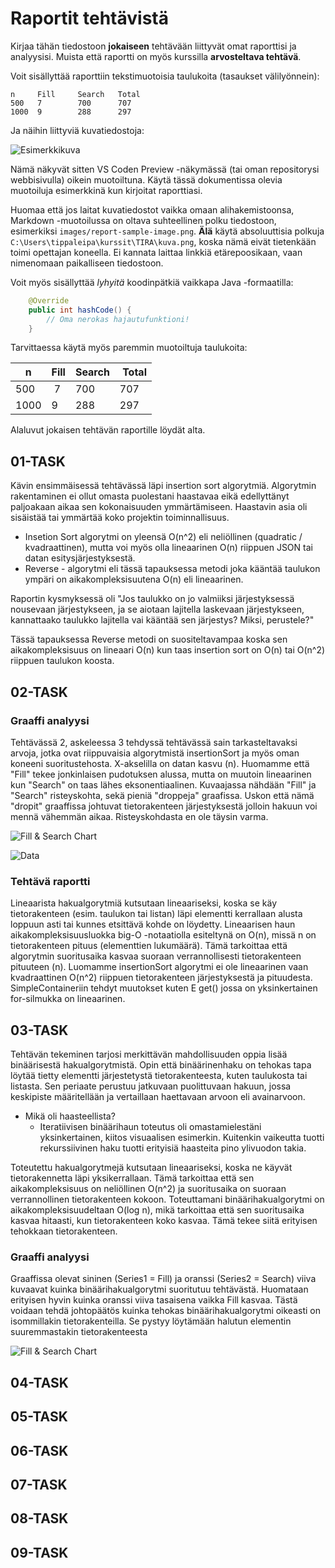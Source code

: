 # Raportit tehtävistä

Kirjaa tähän tiedostoon **jokaiseen** tehtävään liittyvät omat raporttisi ja analyysisi. Muista että raportti on myös kurssilla **arvosteltava tehtävä**.

Voit sisällyttää raporttiin tekstimuotoisia taulukoita (tasaukset välilyönnein):

```
n     Fill     Search   Total
500   7        700      707
1000  9        288      297
```

Ja näihin liittyviä kuvatiedostoja:

![Esimerkkikuva](report-sample-image.png)

Nämä näkyvät sitten VS Coden Preview -näkymässä (tai oman repositorysi webbisivulla) oikein muotoiltuna. Käytä tässä dokumentissa olevia muotoiluja esimerkkinä kun kirjoitat raporttiasi. 

Huomaa että jos laitat kuvatiedostot vaikka omaan alihakemistoonsa, Markdown -muotoilussa on oltava suhteellinen polku tiedostoon, esimerkiksi `images/report-sample-image.png`. **Älä** käytä absoluuttisia polkuja `C:\Users\tippaleipa\kurssit\TIRA\kuva.png`, koska nämä eivät tietenkään toimi opettajan koneella. Ei kannata laittaa linkkiä etärepoosikaan, vaan nimenomaan paikalliseen tiedostoon.

Voit myös sisällyttää *lyhyitä* koodinpätkiä vaikkapa Java -formaatilla:

```Java
	@Override
	public int hashCode() {
		// Oma nerokas hajautufunktioni!
	}
```
Tarvittaessa käytä myös paremmin muotoiltuja taulukoita:

| n	| Fill	| Search	| Total |
|-----|--------|--------|-------|
| 500	 | 7	| 700	| 707 |
| 1000 |	9	| 288	| 297 | 

Alaluvut jokaisen tehtävän raportille löydät alta.


## 01-TASK

Kävin ensimmäisessä tehtävässä läpi insertion sort algorytmiä. Algorytmin rakentaminen ei ollut omasta puolestani haastavaa eikä edellyttänyt paljoakaan aikaa sen kokonaisuuden ymmärtämiseen. Haastavin asia oli sisäistää tai ymmärtää koko projektin toiminnallisuus. 

- Insetion Sort algorytmi on yleensä O(n^2) eli neliöllinen (quadratic / kvadraattinen), mutta voi myös olla lineaarinen O(n) riippuen JSON tai datan esitysjärjestyksestä.
- Reverse - algorytmi eli tässä tapauksessa metodi joka kääntää taulukon ympäri on aikakompleksisuutena O(n) eli lineaarinen.

Raportin kysmyksessä oli "Jos taulukko on jo valmiiksi järjestyksessä nousevaan järjestykseen, ja se aiotaan lajitella laskevaan järjestykseen, kannattaako taulukko lajitella vai kääntää sen järjestys? Miksi, perustele?"

Tässä tapauksessa Reverse metodi on suositeltavampaa koska sen aikakompleksisuus on lineaari O(n) kun taas insertion sort on O(n) tai O(n^2) riippuen taulukon koosta.

## 02-TASK

### Graaffi analyysi
Tehtävässä 2, askeleessa 3 tehdyssä tehtävässä sain tarkasteltavaksi arvoja, jotka ovat riippuvaisia algorytmistä insertionSort ja myös oman koneeni suoritustehosta. X-akselilla on datan kasvu (n). Huomamme että "Fill" tekee jonkinlaisen pudotuksen alussa, mutta on muutoin lineaarinen kun "Search" on taas lähes eksonentiaalinen. Kuvaajassa nähdään "Fill" ja "Search" risteyskohta, sekä pieniä "droppeja" graafissa. Uskon että nämä "dropit" graaffissa johtuvat tietorakenteen järjestyksestä jolloin hakuun voi mennä vähemmän aikaa. Risteyskohdasta en ole täysin varma.

![Fill & Search Chart](/student_images/task2_step3_chartImage_DonH.png)

![Data](/student_images/task2_step3_dataImage_DonH.png)

### Tehtävä raportti
Lineaarista hakualgorytmiä kutsutaan lineaariseksi, koska se käy tietorakenteen (esim. taulukon tai listan) läpi elementti kerrallaan alusta loppuun asti tai kunnes etsittävä kohde on löydetty. Lineaarisen haun aikakompleksisuusluokka big-O -notaatiolla esiteltynä on O(n), missä n on tietorakenteen pituus (elementtien lukumäärä). Tämä tarkoittaa että algorytmin suoritusaika kasvaa suoraan verrannollisesti tietorakenteen pituuteen (n). Luomamme insertionSort algorytmi ei ole lineaarinen vaan kvadraattinen O(n^2) riippuen tietorakenteen järjestyksestä ja pituudesta. SimpleContaineriin tehdyt muutokset kuten E get() jossa on yksinkertainen for-silmukka on lineaarinen.


## 03-TASK

Tehtävän tekeminen tarjosi merkittävän mahdollisuuden oppia lisää binäärisestä hakualgorytmistä. Opin että binäärinenhaku on tehokas tapa löytää tietty elementti järjestetystä tietorakenteesta, kuten taulukosta tai listasta. Sen periaate perustuu jatkuvaan puolittuvaan hakuun, jossa keskipiste määritellään ja vertaillaan haettavaan arvoon eli avainarvoon.

* Mikä oli haasteellista?
	* Iteratiivisen binäärihaun toteutus oli omastamielestäni yksinkertainen, kiitos visuaalisen esimerkin. Kuitenkin vaikeutta tuotti
	rekurssiivinen haku tuotti erityisiä haasteita pino ylivuodon takia. 

Toteutettu hakualgorytmejä kutsutaan lineaariseksi, koska ne käyvät tietorakennetta läpi yksikerrallaan. Tämä tarkoittaa että sen aikakompleksisuus on neliöllinen O(n^2) ja suoritusaika on suoraan verrannollinen tietorakenteen kokoon. Toteuttamani binäärihakualgorytmi on aikakompleksisuudeltaan O(log n), mikä tarkoittaa että sen suoritusaika kasvaa hitaasti, kun tietorakenteen koko kasvaa. Tämä tekee siitä erityisen tehokkaan tietorakenteen. 
### Graaffi analyysi

Graaffissa olevat sininen (Series1 = Fill) ja oranssi (Series2 = Search) viiva kuvaavat kuinka binäärihakualgorytmi suoritutuu tehtävästä. Huomataan erityisen hyvin kuinka oranssi viiva tasaisena vaikka Fill kasvaa. Tästä voidaan tehdä johtopäätös kuinka tehokas binäärihakualgorytmi oikeasti on isommillakin tietorakenteilla. Se pystyy löytämään halutun elementin suuremmastakin tietorakenteesta

![Fill & Search Chart](/student_images/task3_chartImage_DonH.png)

## 04-TASK

## 05-TASK

## 06-TASK

## 07-TASK

## 08-TASK

## 09-TASK